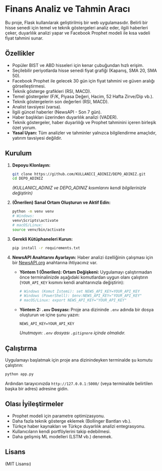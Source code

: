 # Finans Analiz ve Tahmin Aracı

Bu proje, Flask kullanılarak geliştirilmiş bir web uygulamasıdır. Belirli bir hisse senedi için temel ve teknik göstergeleri analiz eder, ilgili haberleri çeker, duyarlılık analizi yapar ve Facebook Prophet modeli ile kısa vadeli fiyat tahmini sunar.

## Özellikler

*   Popüler BIST ve ABD hisseleri için kenar çubuğundan hızlı erişim.
*   Seçilebilir periyotlarda hisse senedi fiyat grafiği (Kapanış, SMA 20, SMA 50).
*   Facebook Prophet ile gelecek 30 gün için fiyat tahmini ve güven aralığı görselleştirmesi.
*   Teknik gösterge grafikleri (RSI, MACD).
*   Temel göstergeler (F/K, Piyasa Değeri, Hacim, 52 Hafta Zirve/Dip vb.).
*   Teknik göstergelerin son değerleri (RSI, MACD).
*   Analist tavsiyesi (varsa).
*   İlgili güncel haberler (NewsAPI - Son 7 gün).
*   Haber başlıkları üzerinden duyarlılık analizi (VADER).
*   Teknik göstergeler, haber duyarlılığı ve Prophet tahminini içeren birleşik özet yorum.
*   **Yasal Uyarı:** Tüm analizler ve tahminler yalnızca bilgilendirme amaçlıdır, yatırım tavsiyesi değildir.

## Kurulum

1.  **Depoyu Klonlayın:**
    ```bash
    git clone https://github.com/KULLANICI_ADINIZ/DEPO_ADINIZ.git
    cd DEPO_ADINIZ
    ```
    *(KULLANICI_ADINIZ ve DEPO_ADINIZ kısımlarını kendi bilgilerinizle değiştirin)*

2.  **(Önerilen) Sanal Ortam Oluşturun ve Aktif Edin:**
    ```bash
    python -m venv venv
    # Windows:
    venv\Scripts\activate
    # macOS/Linux:
    source venv/bin/activate
    ```

3.  **Gerekli Kütüphaneleri Kurun:**
    ```bash
    pip install -r requirements.txt
    ```

4.  **NewsAPI Anahtarını Ayarlayın:**
    Haber analizi özelliğinin çalışması için bir [NewsAPI.org](https://newsapi.org/) anahtarına ihtiyacınız var.
    *   **Yöntem 1 (Önerilen): Ortam Değişkeni:** Uygulamayı çalıştırmadan önce terminalinizde aşağıdaki komutlardan uygun olanı çalıştırın (`YOUR_API_KEY` kısmını kendi anahtarınızla değiştirin):
        ```bash
        # Windows (Komut İstemi): set NEWS_API_KEY=YOUR_API_KEY
        # Windows (PowerShell): $env:NEWS_API_KEY="YOUR_API_KEY"
        # macOS/Linux: export NEWS_API_KEY="YOUR_API_KEY"
        ```
    *   **Yöntem 2: `.env` Dosyası:** Proje ana dizininde `.env` adında bir dosya oluşturun ve içine şunu yazın:
        ```
        NEWS_API_KEY=YOUR_API_KEY
        ```
        *Unutmayın: `.env` dosyası `.gitignore` içinde olmalıdır.*

## Çalıştırma

Uygulamayı başlatmak için proje ana dizinindeyken terminalde şu komutu çalıştırın:
```bash
python app.py
```
Ardından tarayıcınızda `http://127.0.0.1:5000/` (veya terminalde belirtilen başka bir adres) adresine gidin.

## Olası İyileştirmeler

*   Prophet modeli için parametre optimizasyonu.
*   Daha fazla teknik gösterge eklemek (Bollinger Bantları vb.).
*   Türkçe haber kaynakları ve Türkçe duyarlılık analizi entegrasyonu.
*   Kullanıcıların kendi portföylerini takip edebilmesi.
*   Daha gelişmiş ML modelleri (LSTM vb.) denemek.

## Lisans

(MIT Lisansı) 
